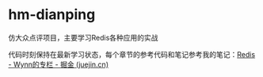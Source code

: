 # hm-dianping
仿大众点评项目，主要学习Redis各种应用的实战

代码时刻保持在最新学习状态，每个章节的参考代码和笔记参考我的笔记：[Redis - Wynn的专栏 - 掘金 (juejin.cn)](https://juejin.cn/column/7108746601987833863)













